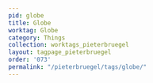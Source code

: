 ```yaml
---
pid: globe
title: Globe
worktag: Globe
category: Things
collection: worktags_pieterbruegel
layout: tagpage_pieterbruegel
order: '073'
permalink: "/pieterbruegel/tags/globe/"
---
```

